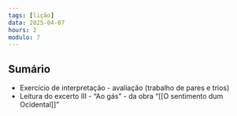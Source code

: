 ```yaml
---
tags: [lição]
data: 2025-04-07
hours: 2
modulo: 7
---
```


## Sumário
- Exercício de interpretação - avaliação (trabalho de pares e trios)
- Leitura do excerto III - “Ao gás” - da obra “[[O sentimento dum Ocidental]]”
